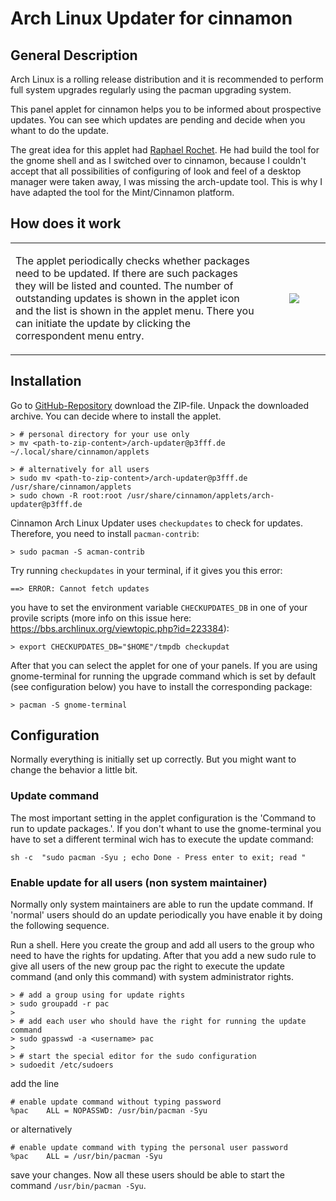 # Arch Linux Updater for cinnamon
## General Description

Arch Linux is a rolling release distribution and it is recommended to
perform full system upgrades regularly using the pacman upgrading system.

This panel applet for cinnamon helps you to be informed about
prospective updates. You can see which updates are pending and decide
when you whant to do the update.

The great idea for this applet had [Raphael
Rochet](https://github.com/RaphaelRochet/arch-update). He had build the
tool for the gnome shell and as I switched over to cinnamon, because I
couldn't accept that all possibilities of configuring of look and feel
of a desktop manager were taken away, I was missing the arch-update
tool. This is why I have adapted the tool for the Mint/Cinnamon
platform.


## How does it work

<dl>
<table border="0" width="100%"><tr>
<td width="80%" align="left"><p>The applet periodically checks whether packages need to be updated. If
there are such packages they will be listed and counted. The number of
outstanding updates is shown in the applet icon and the list is shown in
the applet menu. There you can initiate the update by clicking the
correspondent menu entry.</p></td>
<td width="20%" align="center"><a href="ArchLinuxUpdaterMenu.png"><img
src="ArchLinuxUpdaterMenu.png" style="max-width:50%"></a></td></tr></table>
</dl>

## Installation

Go to [GitHub-Repository](https://github.com/p3fff/CinnamonArchLinuxUpdater.git) download the ZIP-file. Unpack the downloaded archive. You can decide where to install the applet.

    > # personal directory for your use only
    > mv <path-to-zip-content>/arch-updater@p3fff.de ~/.local/share/cinnamon/applets
   
    > # alternatively for all users
    > sudo mv <path-to-zip-content>/arch-updater@p3fff.de /usr/share/cinnamon/applets
    > sudo chown -R root:root /usr/share/cinnamon/applets/arch-updater@p3fff.de

Cinnamon Arch Linux Updater uses `checkupdates` to check for updates.
Therefore, you need to install `pacman-contrib`:

    > sudo pacman -S acman-contrib

Try running `checkupdates` in your terminal, if it gives you this error:

    ==> ERROR: Cannot fetch updates

you have to set the environment variable `CHECKUPDATES_DB` in one of
your provile scripts (more info on this issue here:
https://bbs.archlinux.org/viewtopic.php?id=223384):

    > export CHECKUPDATES_DB="$HOME"/tmpdb checkupdat

After that you can select the applet for one of your panels. If you are
using gnome-terminal for running the upgrade command which is set by
default (see configuration below) you have to install the corresponding
package:

    > pacman -S gnome-terminal

## Configuration

Normally everything is initially set up correctly. But you might want to
change the behavior a little bit.


### Update command

The most important setting in the applet configuration is the 'Command
to run to update packages.'. If you don't whant to use the
gnome-terminal you have to set a different terminal wich has to execute
the update command:

    sh -c  "sudo pacman -Syu ; echo Done - Press enter to exit; read "

### Enable update for all users (non system maintainer)

Normally only system maintainers are able to run the update command. If
'normal' users should do an update periodically you have enable it by
doing the following sequence.

Run a shell. Here you create the group and add all users to the group
who need to have the rights for updating. After that you add a new sudo rule
to give all users of the new group pac the right to execute the update
command (and only this command) with system administrator rights.

    > # add a group using for update rights
    > sudo groupadd -r pac
    > 
    > # add each user who should have the right for running the update command
    > sudo gpasswd -a <username> pac
    > 
    > # start the special editor for the sudo configuration
    > sudoedit /etc/sudoers

add the line

    # enable update command without typing password
    %pac    ALL = NOPASSWD: /usr/bin/pacman -Syu

or alternatively

    # enable update command with typing the personal user password
    %pac    ALL = /usr/bin/pacman -Syu

save your changes. Now all these users should be able to start the
command `/usr/bin/pacman -Syu`.
